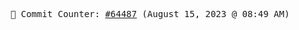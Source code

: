<p align="center">
    <samp>
        📮 Commit Counter: <a href="https://github.com/Javascript-void0/Javascript-void0/commits/main">#64487</a> (August 15, 2023 @ 08:49 AM)
    </samp>
</p>